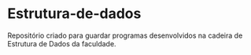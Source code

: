 # Estrutura-de-dados
Repositório criado para guardar programas desenvolvidos na cadeira de Estrutura de Dados da faculdade.
